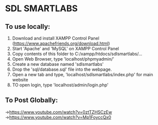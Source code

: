 # SDL SMARTLABS

## To use locally:

1. Download and install XAMPP Control Panel (https://www.apachefriends.org/download.html)
2. Start 'Apache' and 'MySQL' on XAMPP Control Panel
3. Copy contents of this folder to C:/xampp/htdocs/sdlsmartlabs/...
4. Open Web Browser, type 'localhost/phpmyadmin/'
5. Create a new database named 'sdlsmartlabs'
6. Drop the 'sql/database.sql' file into the webpage.
7. Open a new tab and type, 'localhost/sdlsmartlabs/index.php' for main website
8. TO open login, type 'localhost/admin/login.php'

## To Post Globally:<br>
->https://www.youtube.com/watch?v=0ztTZHSCzEw <br>
->https://www.youtube.com/watch?v=Mp1FoyccQx0

